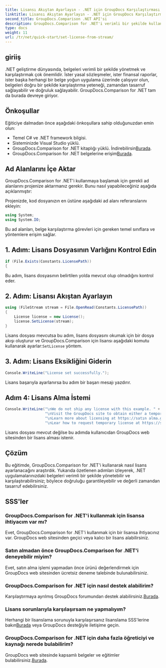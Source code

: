 ```yaml
---
title: Lisansı Akıştan Ayarlayın - .NET için GroupDocs Karşılaştırması
linktitle: Lisansı Akıştan Ayarlayın - .NET için GroupDocs Karşılaştırması
second_title: GroupDocs.Comparison .NET API'si
description: GroupDocs.Comparison for .NET'i verimli bir şekilde kullanarak lisansları nasıl ayarlayacağınızı öğrenin. Bu eğitimle belge doğruluğunu sağlayın ve zamandan tasarruf edin.
type: docs
weight: 11
url: /tr/net/quick-start/set-license-from-stream/
---
```

## giriiş
.NET geliştirme dünyasında, belgeleri verimli bir şekilde yönetmek ve karşılaştırmak çok önemlidir. İster yasal sözleşmeler, ister finansal raporlar, ister başka herhangi bir belge yoğun uygulama üzerinde çalışıyor olun, belgeleri doğru bir şekilde karşılaştırma yeteneği, zamandan tasarruf sağlayabilir ve doğruluk sağlayabilir. GroupDocs.Comparison for .NET tam da burada devreye giriyor. 
## Önkoşullar
Eğiticiye dalmadan önce aşağıdaki önkoşullara sahip olduğunuzdan emin olun:
- Temel C# ve .NET framework bilgisi.
- Sisteminizde Visual Studio yüklü.
-  GroupDocs.Comparison for .NET kitaplığı yüklü. İndirebilirsin[Burada](https://releases.groupdocs.com/comparison/net/).
-  GroupDocs.Comparison for .NET belgelerine erişim[Burada](https://reference.groupdocs.com/comparison/net/).

## Ad Alanlarını İçe Aktar
GroupDocs.Comparison for .NET'i kullanmaya başlamak için gerekli ad alanlarını projenize aktarmanız gerekir. Bunu nasıl yapabileceğiniz aşağıda açıklanmıştır:

Projenizde, kod dosyanızın en üstüne aşağıdaki ad alanı referanslarını ekleyin:
```csharp
using System;
using System.IO;
```
Bu ad alanları, belge karşılaştırma görevleri için gereken temel sınıflara ve yöntemlere erişim sağlar.

## 1. Adım: Lisans Dosyasının Varlığını Kontrol Edin
```csharp
if (File.Exists(Constants.LicensePath))
{
```
Bu adım, lisans dosyasının belirtilen yolda mevcut olup olmadığını kontrol eder.
## 2. Adım: Lisansı Akıştan Ayarlayın
```csharp
using (FileStream stream = File.OpenRead(Constants.LicensePath))
{
    License license = new License();
    license.SetLicense(stream);
}
```
 Lisans dosyası mevcutsa bu adım, lisans dosyasını okumak için bir dosya akışı oluşturur ve GroupDocs.Comparison için lisansı aşağıdaki komutu kullanarak ayarlar:`SetLicense` yöntem.
## 3. Adım: Lisans Eksikliğini Giderin
```csharp
Console.WriteLine("License set successfully.");
```
Lisans başarıyla ayarlanırsa bu adım bir başarı mesajı yazdırır.
## Adım 4: Lisans Alma İstemi
```csharp
Console.WriteLine("\nWe do not ship any license with this example. " +
                  "\nVisit the GroupDocs site to obtain either a temporary or permanent license. " +
                  "\nLearn more about licensing at https://satın alma.groupdocs.com/faqs/licensing. " +
                  "\nLear how to request temporary license at https://satın alma.groupdocs.com/temporary-license.");
```
Lisans dosyası mevcut değilse bu adımda kullanıcıdan GroupDocs web sitesinden bir lisans alması istenir.

## Çözüm
Bu eğitimde, GroupDocs.Comparison for .NET'i kullanarak nasıl lisans ayarlanacağını araştırdık. Yukarıda özetlenen adımları izleyerek, .NET uygulamalarınızdaki belgeleri verimli bir şekilde yönetebilir ve karşılaştırabilirsiniz; böylece doğruluğu garantileyebilir ve değerli zamandan tasarruf edebilirsiniz.
## SSS'ler
### GroupDocs.Comparison for .NET'i kullanmak için lisansa ihtiyacım var mı?
Evet, GroupDocs.Comparison for .NET'i kullanmak için bir lisansa ihtiyacınız var. GroupDocs web sitesinden geçici veya kalıcı bir lisans alabilirsiniz.
### Satın almadan önce GroupDocs.Comparison for .NET'i deneyebilir miyim?
Evet, satın alma işlemi yapmadan önce ürünü değerlendirmek için GroupDocs web sitesinden ücretsiz deneme talebinde bulunabilirsiniz.
### GroupDocs.Comparison for .NET için nasıl destek alabilirim?
 Karşılaştırmaya ayrılmış GroupDocs forumundan destek alabilirsiniz.[Burada](https://forum.groupdocs.com/c/comparison/12).
### Lisans sorunlarıyla karşılaşırsam ne yapmalıyım?
 Herhangi bir lisanslama sorunuyla karşılaşırsanız lisanslama SSS'lerine bakın[Burada](https://purchase.groupdocs.com/faqs/licensing) veya GroupDocs desteğiyle iletişime geçin.
### GroupDocs.Comparison for .NET için daha fazla öğreticiyi ve kaynağı nerede bulabilirim?
 GroupDocs web sitesinde kapsamlı belgeler ve eğitimler bulabilirsiniz.[Burada](https://reference.groupdocs.com/comparison/net/).